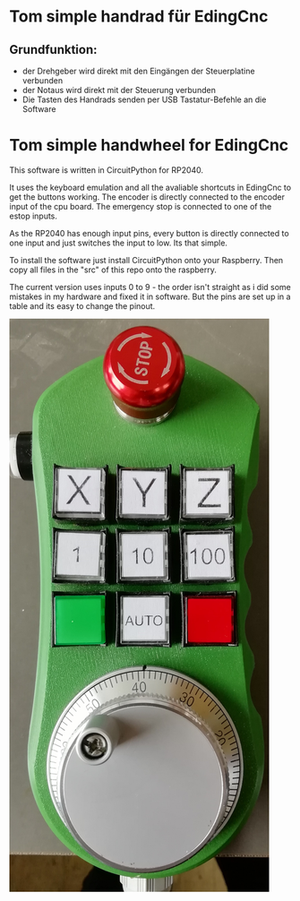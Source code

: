# Tom simple handrad für EdingCnc
## Grundfunktion:
  -  der Drehgeber wird direkt mit den Eingängen der Steuerplatine verbunden
  -  der Notaus wird direkt mit der Steuerung verbunden
  -  Die Tasten des Handrads senden per USB Tastatur-Befehle an die Software




# Tom simple handwheel for EdingCnc

This software is written in CircuitPython for RP2040.

It uses the keyboard emulation and all the avaliable shortcuts in EdingCnc to get the buttons working.
The encoder is directly connected to the encoder input of the cpu board. The emergency stop is connected to one of the estop inputs.

As the RP2040 has enough input pins, every button is directly connected to one input and just switches the input to low. Its that simple.

To install the software just install CircuitPython onto your Raspberry. Then copy all files in the "src" of this repo onto the raspberry.

The current version uses inputs 0 to 9 - the order isn't straight as i did some mistakes in my hardware and fixed it in software.
But the pins are set up in a table and its easy to change the pinout.

![Handwheel](https://github.com/TheBlueManCoding/tshwEdingCnc/blob/main/img/Layout.jpg)

